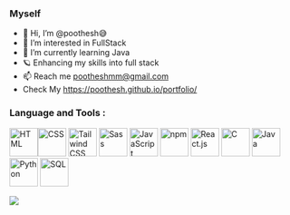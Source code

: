 ### Myself 
- 👋 Hi, I’m @poothesh😅
- 👀 I’m interested in FullStack
- 🌱 I’m currently learning Java
- 🪐 Enhancing my skills into full stack 
- 📫 Reach me pootheshmm@gmail.com
- Check My https://poothesh.github.io/portfolio/


### Language and Tools :

<img src="https://img.icons8.com/color/48/000000/html-5.png" alt="HTML" width="50"/><img src="https://img.icons8.com/color/48/000000/css3.png" alt="CSS" width="50"/>
<img width="50" src="https://user-images.githubusercontent.com/25181517/202896760-337261ed-ee92-4979-84c4-d4b829c7355d.png" alt="Tailwind CSS" title="Tailwind CSS"/> 
<img src="https://img.icons8.com/color/48/000000/sass.png" alt="Sass" width="50"/>
<img src="https://img.icons8.com/color/48/000000/javascript.png" alt="JavaScript" width="50"/>
<img src="https://img.icons8.com/color/48/000000/npm.png" alt="npm" width="50"/>
<img src="https://img.icons8.com/color/48/000000/react-native.png" alt="React.js" width="50"/>
<img src="https://img.icons8.com/color/48/000000/c-programming.png" alt="C" width="50"/>
<img src="https://img.icons8.com/color/48/000000/java-coffee-cup-logo.png" alt="Java" width="50"/>
<img src="https://img.icons8.com/color/48/000000/python.png" alt="Python" width="50"/>
<img src="https://img.icons8.com/color/48/000000/mysql-logo.png" alt="SQL" width="50"/>


![](https://leetcard.jacoblin.cool/poothesh_m?ext=heatmap)







